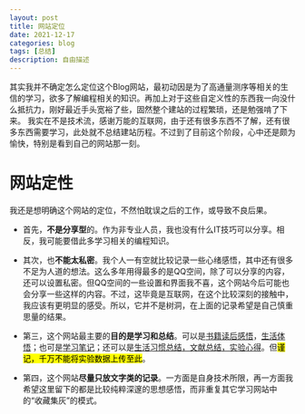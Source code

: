 ```yaml
---
layout: post
title: 网站定位
date: 2021-12-17
categories: blog
tags: [总结]
description: 自由描述
---
```


其实我并不确定怎么定位这个Blog网站，最初动因是为了高通量测序等相关的生信的学习，欲多了解编程相关的知识。再加上对于这些自定义性的东西我一向没什么抵抗力，刚好最近手头宽裕了些，固然整个建站的过程繁琐，还是勉强啃了下来。
我实在不是技术流，感谢万能的互联网，由于还有很多东西不了解，还有很多东西需要学习，此处就不总结建站历程。不过到了目前这个阶段，心中还是颇为愉快，特别是看到自己的网站那一刻。

# 网站定性

我还是想明确这个网站的定位，不然怕耽误之后的工作，或导致不良后果。

+ 首先，**不是分享型**的。作为非专业人员，我也没有什么IT技巧可以分享。相反，我可能要借此多学习相关的编程知识。

+ 其次，也**不能太私密**。我个人一有空就比较记录一些心绪感悟，其中还有很多不足为人道的想法。这么多年用得最多的是QQ空间，除了可以分享的内容，还可以设置私密。但QQ空间的一些设置和界面我不喜，这个网站今后可能也会分享一些这样的内容。不过，这毕竟是互联网，在这个比较深刻的接触中，我应该有更明显的感受。所以，它并不是树洞，在上面的记录希望是自己慎重思量的结果。

+ 第三，这个网站最主要的**目的是学习和总结**。可以是<u>书籍读后感悟</u>，<u>生活体悟</u>；也可是<u>学习笔记</u>；还可以是<u>生活习惯总结，文献总结，实验心得</u>。但<mark>谨记，千万不能将实验数据上传至此</mark>。

+ 第四，这个网站**尽量只放文字类的记录**。一方面是自身技术所限，再一方面我希望这里留下的都是比较纯粹深邃的思想感悟，而非重复其它学习网站中的“收藏集灰”的模式。
